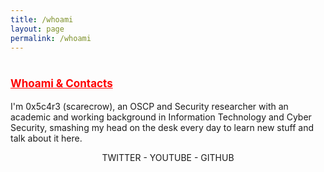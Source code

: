 ```yaml
---
title: /whoami
layout: page
permalink: /whoami
---
```

# <span style="color:red;font-size:17px;"><ins><b>Whoami & Contacts</b></ins></span>

I'm 0x5c4r3 (scarecrow), an OSCP and Security researcher with an academic and working background in Information Technology and Cyber Security, smashing my head on the desk every day to learn new stuff and talk about it here.
<br/>

<center><script style="display:inline;" src="https://www.hackthebox.eu/badge/144238"></script></center>

<center><span> TWITTER </span>-<span> YOUTUBE </span>-<span> GITHUB </span></center>



